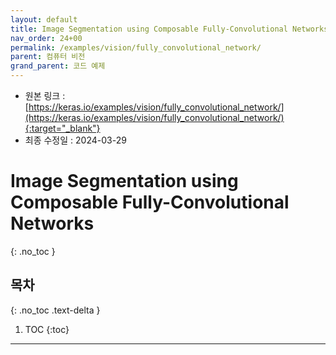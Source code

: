```yaml
---
layout: default
title: Image Segmentation using Composable Fully-Convolutional Networks
nav_order: 24+00
permalink: /examples/vision/fully_convolutional_network/
parent: 컴퓨터 비전
grand_parent: 코드 예제
---
```


* 원본 링크 : [https://keras.io/examples/vision/fully_convolutional_network/](https://keras.io/examples/vision/fully_convolutional_network/){:target="_blank"}
* 최종 수정일 : 2024-03-29

# Image Segmentation using Composable Fully-Convolutional Networks
{: .no_toc }

## 목차
{: .no_toc .text-delta }

1. TOC
{:toc}

---
